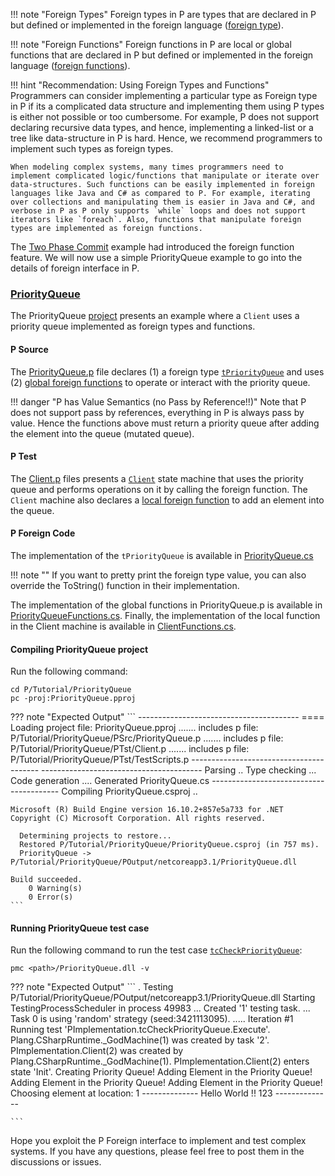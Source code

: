 
!!! note "Foreign Types"
    Foreign types in P are types that are declared in P but defined or implemented in the foreign language ([foreign type](datatypes.md#foreign)).

!!! note "Foreign Functions"
    Foreign functions in P are local or global functions that are declared in P but defined or implemented in the foreign language ([foreign functions](functions.md#foreign-functions)).


!!! hint "Recommendation: Using Foreign Types and Functions"
    Programmers can consider implementing a particular type as Foreign type in P if its a complicated data structure and implementing them using P types is either not possible or too cumbersome. For example, P does not support declaring recursive data types, and hence, implementing a linked-list or a tree like data-structure in P is hard. Hence, we recommend programmers to implement such types as foreign types.

    When modeling complex systems, many times programmers need to implement complicated logic/functions that manipulate or iterate over data-structures. Such functions can be easily implemented in foreign languages like Java and C# as compared to P. For example, iterating over collections and manipulating them is easier in Java and C#, and verbose in P as P only supports `while` loops and does not support iterators like `foreach`. Also, functions that manipulate foreign types are implemented as foreign functions.   

The [Two Phase Commit](../tutorial/twophasecommit.md) example had introduced the foreign function feature. We will now use a simple PriorityQueue example to go into the details of foreign interface in P.



### [PriorityQueue](https://github.com/p-org/P/tree/master/Tutorial/PriorityQueue)

The PriorityQueue [project](https://github.com/p-org/P/blob/master/Tutorial/PriorityQueue/PriorityQueue.pproj) presents an example where a `Client` uses a priority queue implemented as foreign types and functions.

#### P Source

The [PriorityQueue.p](https://github.com/p-org/P/blob/master/Tutorial/PriorityQueue/PSrc/PriorityQueue.p) file declares (1) a foreign type [`tPriorityQueue`](https://github.com/p-org/P/blob/master/Tutorial/PriorityQueue/PSrc/PriorityQueue.p#L3) and uses (2) [global foreign functions](https://github.com/p-org/P/blob/master/Tutorial/PriorityQueue/PSrc/PriorityQueue.p#L7-L22) to operate or interact with the priority queue.

!!! danger "P has Value Semantics (no Pass by Reference!!)"
    Note that P does not support pass by references, everything in P is always pass by value. Hence the functions above must return a priority queue after adding the element into the queue (mutated queue).



#### P Test

The [Client.p](https://github.com/p-org/P/blob/master/Tutorial/PriorityQueue/PTst/Client.p) files presents a [`Client`](https://github.com/p-org/P/blob/master/Tutorial/PriorityQueue/PTst/Client.p#L5) state machine that uses the priority queue and performs operations on it by calling the foreign function. The `Client` machine also declares a [local foreign function](https://github.com/p-org/P/blob/master/Tutorial/PriorityQueue/PTst/Client.p#L46-L47) to add an element into the queue.

#### P Foreign Code

The implementation of the `tPriorityQueue` is available in [PriorityQueue.cs](https://github.com/p-org/P/blob/master/Tutorial/PriorityQueue/PForeign/PriorityQueue.cs)

!!! note ""
    If you want to pretty print the foreign type value, you can also override the ToString() function in their implementation.

The implementation of the global functions in PriorityQueue.p is available in [PriorityQueueFunctions.cs](https://github.com/p-org/P/blob/master/Tutorial/PriorityQueue/PForeign/PriorityQueueFunctions.cs).
Finally, the implementation of the local function in the Client machine is available in [ClientFunctions.cs](https://github.com/p-org/P/blob/master/Tutorial/PriorityQueue/PForeign/ClientFunctions.cs).

#### Compiling PriorityQueue project

Run the following command:

``` shell
cd P/Tutorial/PriorityQueue
pc -proj:PriorityQueue.pproj
```

??? note "Expected Output"
    ```
    ----------------------------------------
    ==== Loading project file: PriorityQueue.pproj
    ....... includes p file: P/Tutorial/PriorityQueue/PSrc/PriorityQueue.p
    ....... includes p file: P/Tutorial/PriorityQueue/PTst/Client.p
    ....... includes p file: P/Tutorial/PriorityQueue/PTst/TestScripts.p
    ----------------------------------------
    ----------------------------------------
    Parsing ..
    Type checking ...
    Code generation ....
    Generated PriorityQueue.cs
    ----------------------------------------
    Compiling PriorityQueue.csproj ..

    Microsoft (R) Build Engine version 16.10.2+857e5a733 for .NET
    Copyright (C) Microsoft Corporation. All rights reserved.

      Determining projects to restore...
      Restored P/Tutorial/PriorityQueue/PriorityQueue.csproj (in 757 ms).
      PriorityQueue -> P/Tutorial/PriorityQueue/POutput/netcoreapp3.1/PriorityQueue.dll

    Build succeeded.
        0 Warning(s)
        0 Error(s)
    ```

#### Running PriorityQueue test case

Run the following command to run the test case [`tcCheckPriorityQueue`](https://github.com/p-org/P/blob/master/Tutorial/PriorityQueue/PTst/TestScripts.p#L2):

```
pmc <path>/PriorityQueue.dll -v
```

??? note "Expected Output"
    ```
    . Testing P/Tutorial/PriorityQueue/POutput/netcoreapp3.1/PriorityQueue.dll
    Starting TestingProcessScheduler in process 49983
    ... Created '1' testing task.
    ... Task 0 is using 'random' strategy (seed:3421113095).
    ..... Iteration #1
    <TestLog> Running test 'PImplementation.tcCheckPriorityQueue.Execute'.
    <CreateLog> Plang.CSharpRuntime._GodMachine(1) was created by task '2'.
    <CreateLog> PImplementation.Client(2) was created by Plang.CSharpRuntime._GodMachine(1).
    <StateLog> PImplementation.Client(2) enters state 'Init'.
    <PrintLog> Creating Priority Queue!
    <PrintLog> Adding Element in the Priority Queue!
    <PrintLog> Adding Element in the Priority Queue!
    <PrintLog> Adding Element in the Priority Queue!
    <PrintLog> Choosing element at location: 1
    <PrintLog> --------------
    <PrintLog> Hello
    <PrintLog> World
    <PrintLog> !!
    <PrintLog> 123
    <PrintLog> --------------

    ```

Hope you exploit the P Foreign interface to implement and test complex systems. If you have any questions, please feel free to post them in the discussions or issues.
